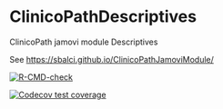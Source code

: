 # ClinicoPathDescriptives

ClinicoPath jamovi module Descriptives

See https://sbalci.github.io/ClinicoPathJamoviModule/



[![R-CMD-check](https://github.com/sbalci/ClinicoPathDescriptives/actions/workflows/R-CMD-check.yaml/badge.svg)](https://github.com/sbalci/ClinicoPathDescriptives/actions/workflows/R-CMD-check.yaml)

[![Codecov test coverage](https://codecov.io/gh/sbalci/ClinicoPathDescriptives/graph/badge.svg)](https://app.codecov.io/gh/sbalci/ClinicoPathDescriptives)

